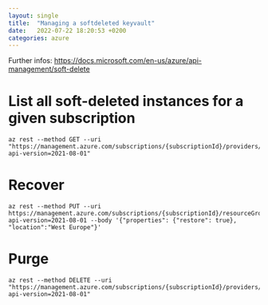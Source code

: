 ```yaml
---
layout: single
title:  "Managing a softdeleted keyvault"
date:   2022-07-22 18:20:53 +0200
categories: azure
---
```


Further infos: https://docs.microsoft.com/en-us/azure/api-management/soft-delete

# List all soft-deleted instances for a given subscription
```
az rest --method GET --uri "https://management.azure.com/subscriptions/{subscriptionId}/providers/Microsoft.ApiManagement/deletedservices?api-version=2021-08-01"
```

# Recover
```
az rest --method PUT --uri https://management.azure.com/subscriptions/{subscriptionId}/resourceGroups/{resourceGroup}/providers/Microsoft.ApiManagement/service/{apimServiceName}?api-version=2021-08-01 --body '{"properties": {"restore": true}, "location":"West Europe"}'
```

# Purge
```
az rest --method DELETE --uri "https://management.azure.com/subscriptions/{subscriptionId}/providers/Microsoft.ApiManagement/locations/{location}/deletedservices/{serviceName}?api-version=2021-08-01"
```

